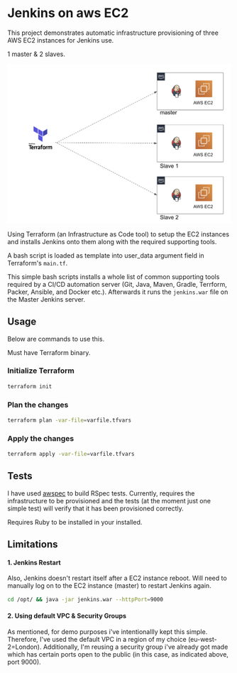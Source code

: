 # Jenkins on aws EC2

This project demonstrates automatic infrastructure provisioning of three AWS EC2 instances for Jenkins use.

1 master & 2 slaves. 

![diagram](etc/terraform-jenkins-aws-ec2.png)

Using Terraform (an Infrastructure as Code tool) to setup the EC2 instances and installs Jenkins onto them along with the required supporting tools. 

A bash script is loaded as template into user_data argument field in Terraform's `main.tf`.

This simple bash scripts installs a whole list of common supporting tools required by a CI/CD automation server (Git, Java, Maven, Gradle, Terrform, Packer, Ansible, and Docker etc.). Afterwards it runs the `jenkins.war` file on the Master Jenkins server.

## Usage

Below are commands to use this. 

Must have Terraform binary.

### Initialize Terraform

```bash
terraform init
```

### Plan the changes

```bash
terraform plan -var-file=varfile.tfvars
```

### Apply the changes
 
 ```bash
 terraform apply -var-file=varfile.tfvars
 ```

## Tests

I have used [awspec](https://github.com/k1LoW/awspec) to build RSpec tests. Currently, requires the infrastructure to be provisioned and the tests (at the moment just one simple test) will verify that it has been provisioned correctly.

Requires Ruby to be installed in your installed.

## Limitations

#### 1. Jenkins Restart
Also, Jenkins doesn't restart itself after a EC2 instance reboot. Will need to manually log on to the EC2 instance (master) to restart Jenkins again.

```bash
cd /opt/ && java -jar jenkins.war --httpPort=9000
```

#### 2. Using default VPC & Security Groups

As mentioned, for demo purposes i've intentionallly kept this simple. Therefore, I've used the default VPC in a region of my choice (eu-west-2=London). Additionally, I'm reusing a security group i've already got made which has certain ports open to the public (in this case, as indicated above, port 9000).

